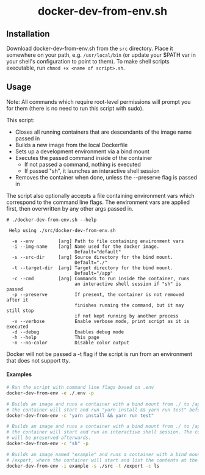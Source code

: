 <div align="center">
  
# docker-dev-from-env.sh

</div>

## Installation

Download docker-dev-from-env.sh from the `src` directory. Place it somewhere on your path, e.g. `/usr/local/bin` (or update your $PATH var in your shell's configuration to point to them). To make shell scripts executable, run `chmod +x <name of script>.sh`.

## Usage

Note: All commands which require root-level permissions will prompt you for them (there is no need to run this script with sudo).

This script:

- Closes all running containers that are descendants of the image name passed
  in
- Builds a new image from the local Dockerfile
- Sets up a development environment via a bind mount
- Executes the passed command inside of the container
  - If not passed a command, nothing is executed
  - If passed "sh", it launches an interactive shell session
- Removes the container when done, unless the --preserve flag is passed in

The script also optionally accepts a file containing environment vars which
correspond to the command line flags. The environment vars are applied first,
then overwritten by any other args passed in.

```
# ./docker-dev-from-env.sh --help

 Help using ./src/docker-dev-from-env.sh

  -e --env         [arg] Path to file containing environment vars
  -i --img-name    [arg] Name used for the docker image.
                         Default="default"
  -s --src-dir     [arg] Source directory for the bind mount.
                         Default="./"
  -t --target-dir  [arg] Target directory for the bind mount.
                         Default="/app"
  -c --cmd         [arg] Commands to run inside the container, runs
                         an interactive shell session if "sh" is passed
  -p --preserve          If present, the container is not removed after it
                         finishes running the command, but it may still stop
                         if not kept running by another process
  -v --verbose           Enable verbose mode, print script as it is executed
  -d --debug             Enables debug mode
  -h --help              This page
  -n --no-color          Disable color output
```

Docker will not be passed a -t flag if the script is run from an environment
that does not support tty.

#### Examples

```bash
# Run the script with command line flags based on .env
docker-dev-from-env -e ./.env -p

# Builds an image and runs a container with a bind mount from ./ to /app, where
# the container will start and run "yarn install && yarn run test" before being removed.
docker-dev-from-env -c "yarn install && yarn run test"

# Builds an image and runs a container with a bind mount from ./ to /app, where
# the container will start and run an interactive shell session. The container
# will be preserved afterwards.
docker-dev-from-env -c "sh" -p

# Builds an image named "example" and runs a container with a bind mount from ./src to
# /export, where the container will start and list the contents at the root directory.
docker-dev-from-env -i example -s ./src -t /export -c ls
```
